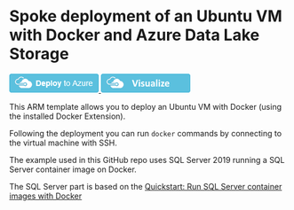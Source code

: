 # Spoke deployment of an Ubuntu VM with Docker and Azure Data Lake Storage

<a href="https://portal.azure.com/#create/Microsoft.Template/uri/https%3A%2F%2Fraw.githubusercontent.com%2FDataSnowman%2Fspoke%2Fmaster%2FdeploySpoke%2Fazuredeploy.json" target="_blank">
    <img src="https://raw.githubusercontent.com/Azure/azure-quickstart-templates/master/1-CONTRIBUTION-GUIDE/images/deploytoazure.png"/>
</a>
<a href="http://armviz.io/#/?load=https%3A%2F%2Fraw.githubusercontent.com%2FDataSnowman%2Fspoke%2Fmaster%2FdeploySpoke%2Fazuredeploy.json" target="_blank">
    <img src="https://raw.githubusercontent.com/Azure/azure-quickstart-templates/master/1-CONTRIBUTION-GUIDE/images/visualizebutton.png"/>
</a>

This ARM template allows you to deploy an Ubuntu VM with Docker (using the installed Docker Extension).  

Following the deployment 
you can run `docker` commands by connecting to the virtual machine with SSH.  

The example used in this GitHub repo uses SQL Server 2019 running a SQL Server container image on Docker.  




The SQL Server part is based on the [Quickstart: Run SQL Server container images with Docker](https://docs.microsoft.com/en-us/sql/linux/quickstart-install-connect-docker?view=sql-server-ver15&pivots=cs1-bash)